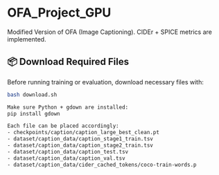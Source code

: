 # OFA_Project_GPU
Modified Version of OFA (Image Captioning). CIDEr + SPICE metrics are implemented.

## 📦 Download Required Files

Before running training or evaluation, download necessary files with:

```bash
bash download.sh

Make sure Python + gdown are installed:
pip install gdown

Each file can be placed accordingly:
- checkpoints/caption/caption_large_best_clean.pt
- dataset/caption_data/caption_stage1_train.tsv
- dataset/caption_data/caption_stage2_train.tsv
- dataset/caption_data/caption_test.tsv
- dataset/caption_data/caption_val.tsv
- dataset/caption_data/cider_cached_tokens/coco-train-words.p
